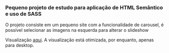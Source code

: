 ### Pequeno projeto de estudo para aplicação de HTML Semântico e uso de SASS

O projeto consiste em um pequeno site com a funcionalidade de carousel, é possível selecionar as imagens na esquerda para alterar o slideshow

Visualização [aqui](https://oajoj.github.io/carousel-simples/). A visualização está otimizada, por enquanto, apenas para desktop.
